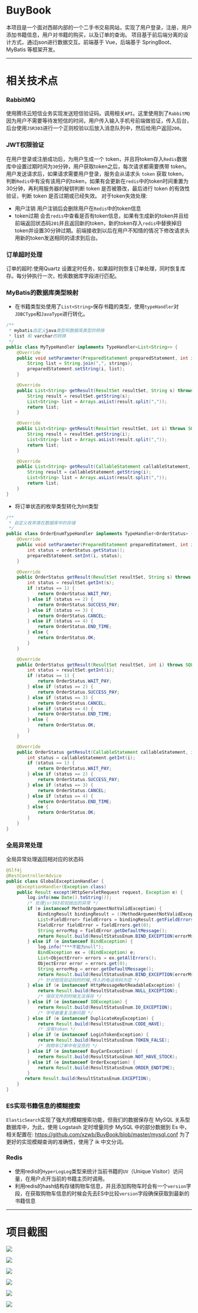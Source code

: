 # BuyBook
本项目是一个面对西邮内部的一个二手书交易网站，实现了用户登录，注册，用户添加书籍信息，用户对书籍的购买，以及订单的查询。
项目基于前后端分离的设计方式，通过json进行数据交互。前端基于 Vue，后端基于 SpringBoot、MyBatis 等框架开发。

---
# 相关技术点
### RabbitMQ
使用腾讯云短信业务实现发送短信验证码。调用相关`API`。这里使用到了`RabbitMQ`因为用户不需要等待发短信的时间，用户传入输入手机号前端做验证，传入后台，后台使用`JSR303`进行一个正则校验以后放入消息队列中，然后给用户返回`200`。

### JWT权限验证
在用户登录或注册成功后，为用户生成一个 token，并且将token存入`Redis`数据库中设置过期时间为`30`分钟，用户获取token之后，每次请求都需要携带 token。用户发送请求后，如果请求需要用户登录，服务会从请求头 `token` 获取 token，判断`Redis`中有没有该用户的token，如果有会更新在`redis`中的token时间重置为30分钟，再利用服务器的秘钥判断 token 是否被篡改，最后进行 token 的有效性验证，判断 token 是否过期或已经失效。
对于token失效处理:

-	用户注销
用户注销后会删除用户在`Redis`中的token信息
- token过期
会去`redis`中查看是否有token信息，如果有生成新的token并且给前端返回状态码`201`并且返回新的token，新的token存入`redis`中替换掉旧token并设置30分钟过期。前端接收到以后在用户不知情的情况下修改请求头用新的token发送相同的请求到后台。

### 订单超时处理
订单的超时:使用Quartz 设置定时任务，如果超时则恢复订单处理，同时恢复库存。每分钟执行一次，检索数据库字段进行匹配。

### MyBatis的数据库类型映射
- 在书籍类型处使用了`List<String>`保存书籍的类型，使用`typeHandler`对`JDBCType`和`JavaType`进行转化。
```java
/**
 * mybatis自定义java类型和数据库类型的转换
 * list 和 varchar的转换
 */
public class MyTypeHandler implements TypeHandler<List<String>> {
    @Override
    public void setParameter(PreparedStatement preparedStatement, int i, List<String> strings, JdbcType jdbcType) throws SQLException {
        String list = String.join(",", strings);
        preparedStatement.setString(i, list);
    }

    @Override
    public List<String> getResult(ResultSet resultSet, String s) throws SQLException {
        String result = resultSet.getString(s);
        List<String> list = Arrays.asList(result.split(","));
        return list;
    }

    @Override
    public List<String> getResult(ResultSet resultSet, int i) throws SQLException {
        String result = resultSet.getString(i);
        List<String> list = Arrays.asList(result.split(","));
        return list;
    }

    @Override
    public List<String> getResult(CallableStatement callableStatement, int i) throws SQLException {
        String result = callableStatement.getString(i);
        List<String> list = Arrays.asList(result.split(","));
        return list;
    }
}
```
- 将订单状态的枚举类型转化为Int类型
```java
/**
 * 自定义枚举类在数据库中的存储
 */
public class OrderEnumTypeHandler implements TypeHandler<OrderStatus> {
    @Override
    public void setParameter(PreparedStatement preparedStatement, int i, OrderStatus orderStatus, JdbcType jdbcType) throws SQLException {
        int status = orderStatus.getStatus();
        preparedStatement.setInt(i, status);
    }

    @Override
    public OrderStatus getResult(ResultSet resultSet, String s) throws SQLException {
        int status = resultSet.getInt(s);
        if (status == 1) {
            return OrderStatus.WAIT_PAY;
        } else if (status == 2) {
            return OrderStatus.SUCCESS_PAY;
        } else if (status == 3) {
            return OrderStatus.CANCEL;
        } else if (status == 4) {
            return OrderStatus.END_TIME;
        } else {
            return OrderStatus.OK;
        }
    }

    @Override
    public OrderStatus getResult(ResultSet resultSet, int i) throws SQLException {
        int status = resultSet.getInt(i);
        if (status == 1) {
            return OrderStatus.WAIT_PAY;
        } else if (status == 2) {
            return OrderStatus.SUCCESS_PAY;
        } else if (status == 3) {
            return OrderStatus.CANCEL;
        } else if (status == 4) {
            return OrderStatus.END_TIME;
        } else {
            return OrderStatus.OK;
        }
    }

    @Override
    public OrderStatus getResult(CallableStatement callableStatement, int i) throws SQLException {
        int status = callableStatement.getInt(i);
        if (status == 1) {
            return OrderStatus.WAIT_PAY;
        } else if (status == 2) {
            return OrderStatus.SUCCESS_PAY;
        } else if (status == 3) {
            return OrderStatus.CANCEL;
        } else if (status == 4) {
            return OrderStatus.END_TIME;
        } else {
            return OrderStatus.OK;
        }
    }
}
```

### 全局异常处理
全局异常处理返回相对应的状态码
```java
@Slf4j
@RestControllerAdvice
public class GlobalExceptionHandler {
    @ExceptionHandler(Exception.class)
    public Result except(HttpServletRequest request, Exception e) {
        log.info(new Date().toString());
        /* 处理jsr303校验抛出的异常 */
        if (e instanceof MethodArgumentNotValidException) {
            BindingResult bindingResult = ((MethodArgumentNotValidException) e).getBindingResult();
            List<FieldError> fieldErrors = bindingResult.getFieldErrors();
            FieldError fieldError = fieldErrors.get(0);
            String errorMsg = fieldError.getDefaultMessage();
            return Result.build(ResultStatusEnum.BIND_EXCEPTION(errorMsg));
        } else if (e instanceof BindException) {
            log.info("***不能为null");
            BindException ex = (BindException) e;
            List<ObjectError> errors = ex.getAllErrors();
            ObjectError error = errors.get(0);
            String errorMsg = error.getDefaultMessage();
            return Result.build(ResultStatusEnum.BIND_EXCEPTION(errorMsg));
            /* 针对短信验证码的时候,传入的电话号码为空 */
        } else if (e instanceof HttpMessageNotReadableException) {
            return Result.build(ResultStatusEnum.NULL_EXCEPTION);
            /* 保存文件的时候无法保存 */
        } else if (e instanceof IOException) {
            return Result.build(ResultStatusEnum.IO_EXCEPTION);
            /* 学号被重复注册问题 */
        } else if (e instanceof DuplicateKeyException) {
            return Result.build(ResultStatusEnum.CODE_HAVE);
            /* 没有token */
        } else if (e instanceof LoginTokenException) {
            return Result.build(ResultStatusEnum.TOKEN_FALSE);
            /* 购物车订单中有没货的 */
        } else if (e instanceof BuyCarException) {
            return Result.build(ResultStatusEnum.NOT_HAVE_STOCK);
        } else if (e instanceof OrderException) {
            return Result.build(ResultStatusEnum.ORDER_ENDTIME);
        }
       return Result.build(ResultStatusEnum.EXCEPTION);
    }
}
```

### ES实现书籍信息的模糊搜索
`ElasticSearch`实现了强大的模糊搜索功能，但我们的数据保存在 MySQL 关系型数据库中，为此，使用 Logstash 定时增量同步 MySQL 中的部分数据到 Es 中，相关配置在:
https://github.com/xzwb/BuyBook/blob/master/mysql.conf
为了更好的实现模糊查询的准确性，使用了 ik 中文分词。

### Redis
- 使用redis的`HyperLogLog`类型来统计当前书籍的`UV`（Unique Visitor）访问量，在用户点开当前的书籍主页时调用。
- 利用redis的hash结构存储购物车信息，并且添加购物车时会有一个`version`字段，在获取购物车信息的时候会先去ES中比较`version`字段确保获取到最新的书籍信息

---
# 项目截图

![](https://github.com/xzwb/BuyBook/blob/master/img/1.png)

![](https://github.com/xzwb/BuyBook/blob/master/img/2.png)

![](https://github.com/xzwb/BuyBook/blob/master/img/3.png)

![](https://github.com/xzwb/BuyBook/blob/master/img/4.png)

![](https://github.com/xzwb/BuyBook/blob/master/img/5.png)

![](https://github.com/xzwb/BuyBook/blob/master/img/6.png)
